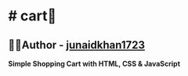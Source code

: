 <h1># cart🛒</h1>

<h2>🙋‍♂Author - <a href="junaidkhan1723">junaidkhan1723</a></h2>

<strong>Simple Shopping Cart with HTML, CSS &amp; JavaScript </strong>
